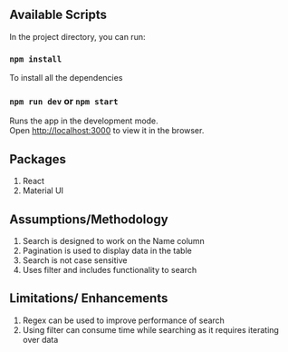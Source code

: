 ## Available Scripts

In the project directory, you can run:

### `npm install`
To install all the dependencies

### `npm run dev` or `npm start`

Runs the app in the development mode.\
Open [http://localhost:3000](http://localhost:3000) to view it in the browser.


## Packages
1. React
2. Material UI
## Assumptions/Methodology

1. Search is designed to work on the Name column
2. Pagination is used to display data in the table
3. Search is not case sensitive
4. Uses filter and includes functionality to search 

## Limitations/ Enhancements

1. Regex can be used to improve performance of search
2. Using filter can consume time while searching as it requires iterating over data




